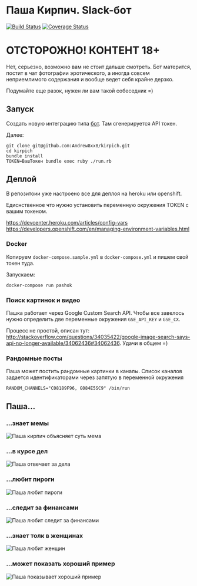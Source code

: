 # Паша Кирпич. Slack-бот

[![Build Status](https://travis-ci.org/Andrew8xx8/kirpich.svg)](https://travis-ci.org/Andrew8xx8/kirpich)
[![Coverage Status](https://coveralls.io/repos/Andrew8xx8/kirpich/badge.svg?branch=master&service=github)](https://coveralls.io/github/Andrew8xx8/kirpich?branch=master)

# ОТСТОРОЖНО! КОНТЕНТ 18+

Нет, серьезно, возможно вам не стоит дальше смотреть. Бот матерится, постит в чат фотографии эротического, а иногда совсем неприемлимого содержания и вообще ведет себя крайне дерзко.

Подумайте еще разок, нужен ли вам такой собеседник =)

## Запуск

Создать новую интеграцию типа [бот](https://my.slack.com/services/new/bot). Там сгенерируется API токен.

Далее:

```
git clone git@github.com:Andrew8xx8/kirpich.git
cd kirpich
bundle install
TOKEN=ВашТокен bundle exec ruby ./run.rb
```

## Деплой

В репозитоии уже настроено все для деплоя на heroku или openshift.

Едиснственное что нужно установить переменную окружения TOKEN с вашим токеном.

https://devcenter.heroku.com/articles/config-vars
https://developers.openshift.com/en/managing-environment-variables.html

### Docker

Копируем `docker-compose.sample.yml` в `docker-compose.yml` и пишем свой токен туда.

Запускаем:

```
docker-compose run pashok
```

### Поиск картинок и видео

Пашка работает через Google Custom Search API. Чтобы все завелось нужно определить
две переменные окружения `GSE_API_KEY` и `GSE_CX`.

Процесс не простой, описан тут: http://stackoverflow.com/questions/34035422/google-image-search-says-api-no-longer-available/34062436#34062436. Удачи в общем =)

### Рандомные посты

Паша может постить рандомные картинки в каналы. Список каналов задается идентификаторами через запятую в переменной окружения

```
RANDOM_CHANNELS="C08189F96, G084E5SC9" /bin/run
```

## Паша...

### ...знает мемы

![Паша кирпич объясняет суть мема](http://8xx8.ru/kirpich/assets/kirpich.png)

### ...в курсе дел

![Паша отвечает за дела](http://8xx8.ru/kirpich/assets/kirpich2.png)

### ...любит пироги

![Паша любит пироги](http://8xx8.ru/kirpich/assets/kirpich3.png)

### ...следит за финансами

![Паша любит следит за финансами](http://8xx8.ru/kirpich/assets/kirpich4.png)

### ...знает толк в женщинах

![Паша любит женщин](http://8xx8.ru/kirpich/assets/kirpich5.png)

### ...может показать хороший пример

![Паша показывает хороший пример](http://8xx8.ru/kirpich/assets/kirpich6.png)


